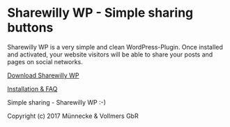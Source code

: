# Sharewilly WP - Simple sharing buttons
Sharewilly WP is a very simple and clean WordPress-Plugin. Once installed and activated, your website visitors will be able to share your posts and pages on social networks. 

[Download Sharewilly WP](https://github.com/sharewilly/sharewilly-wp/archive/master.zip)

[Installation & FAQ](https://github.com/sharewilly/sharewilly-wp/)

Simple sharing - Sharewilly WP :-)

Copyright (c) 2017 Münnecke & Vollmers GbR

